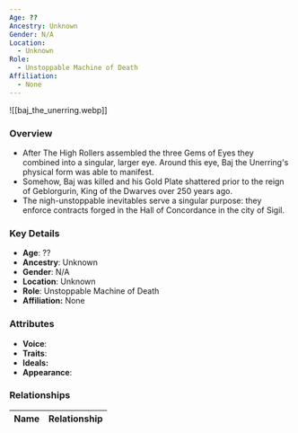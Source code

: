 ```yaml
---
Age: ??
Ancestry: Unknown
Gender: N/A
Location:
  - Unknown
Role:
  - Unstoppable Machine of Death
Affiliation:
  - None
---
```


![[baj_the_unerring.webp]]

### Overview
- After The High Rollers assembled the three Gems of Eyes they combined into a singular, larger eye. Around this eye, Baj the Unerring's physical form was able to manifest.
- Somehow, Baj was killed and his Gold Plate shattered prior to the reign of Geblorgurin, King of the Dwarves over 250 years ago.
- The nigh-unstoppable inevitables serve a singular purpose: they enforce contracts forged in the Hall of Concordance in the city of Sigil.

### Key Details
- **Age**: ??
- **Ancestry**: Unknown
- **Gender**: N/A
- **Location**: Unknown
- **Role**: Unstoppable Machine of Death
- **Affiliation:** None

### Attributes
- **Voice**: 
- **Traits**: 
- **Ideals:** 
- **Appearance**:

### Relationships

| Name  | Relationship |
| ----- | ------------ |
